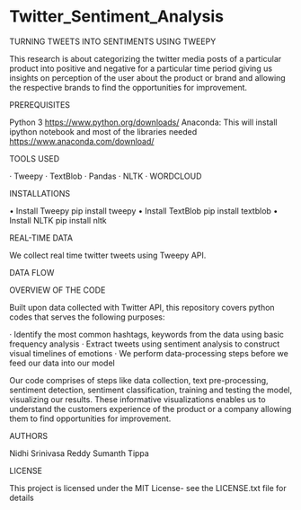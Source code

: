 # Twitter_Sentiment_Analysis
TURNING TWEETS INTO SENTIMENTS USING TWEEPY

This research is about categorizing the twitter media posts of a particular product into positive and negative for a particular time period giving us insights on perception of the user about the product or brand and allowing the respective brands to find the opportunities for improvement.
 
PREREQUISITES

  Python 3 https://www.python.org/downloads/
  Anaconda: This will install ipython notebook and most of the libraries needed https://www.anaconda.com/download/

TOOLS USED

·       Tweepy
·       TextBlob
·       Pandas
·       NLTK
·       WORDCLOUD
 
 
INSTALLATIONS
 
•	Install Tweepy pip install tweepy
•	 Install TextBlob pip install textblob
•	Install NLTK pip install nltk

 
 
REAL-TIME DATA
 
We collect real time twitter tweets using Tweepy API. 

 
DATA FLOW
 
  
 
 
 
OVERVIEW OF THE CODE

Built upon data collected with Twitter API, this repository covers python codes that serves the following purposes:
 
·       Identify the most common hashtags, keywords from the data using basic frequency analysis
·       Extract tweets using sentiment analysis to construct visual timelines of emotions
·       We perform data-processing steps before we feed our data into our model 

Our code comprises of steps like data collection, text pre-processing, sentiment detection, sentiment classification, training and testing the model, visualizing our results. These informative visualizations enables us to understand the customers experience of the product or a company allowing them to find opportunities for improvement. 

AUTHORS

Nidhi Srinivasa Reddy
Sumanth Tippa

LICENSE

This project is licensed under the MIT License- see the LICENSE.txt file for details

 
 
 
 
 

